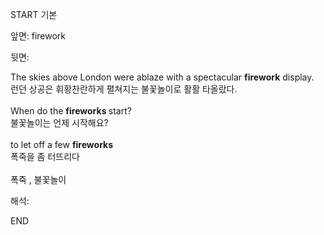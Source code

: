 START
기본

앞면:
firework


뒷면:
<div>The skies above London were ablaze with a spectacular <strong>firework</strong> display. </div><div><div>런던 상공은 휘황찬란하게 펼쳐지는 불꽃놀이로 활활 타올랐다.</div></div><div><br></div><div><div>When do the <b>fireworks </b>start? </div><div>불꽃놀이는 언제 시작해요?</div></div><div><br></div><div><div>to let off a few <b>fireworks </b></div><div>폭죽을 좀 터뜨리다</div></div><div><br></div><div>폭죽 , 불꽃놀이</div>


해석:
<!--ID: 1746614453936-->
END